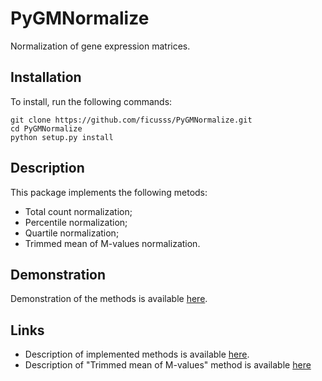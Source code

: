 # PyGMNormalize
Normalization of gene expression matrices.

## Installation
To install, run the following commands:
```
git clone https://github.com/ficusss/PyGMNormalize.git
cd PyGMNormalize
python setup.py install
```

## Description
This package implements the following metods:
- Total count normalization;
- Percentile normalization;
- Quartile normalization;
- Trimmed mean of M-values normalization.

## Demonstration
Demonstration of the methods is available [here](https://github.com/ficusss/PyGMNormalize/blob/master/notebooks/demonstration.ipynb).

## Links
- Description of implemented methods is available [here](https://www.hindawi.com/journals/bmri/2015/621690/).
- Description of "Trimmed mean of M-values" method is available [here](https://genomebiology.biomedcentral.com/articles/10.1186/gb-2010-11-3-r25)
